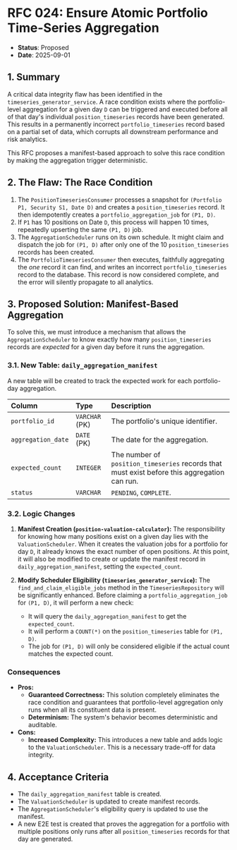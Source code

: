 # RFC 024: Ensure Atomic Portfolio Time-Series Aggregation

* **Status**: Proposed
* **Date**: 2025-09-01

## 1. Summary

A critical data integrity flaw has been identified in the `timeseries_generator_service`. A race condition exists where the portfolio-level aggregation for a given day `D` can be triggered and executed before all of that day's individual `position_timeseries` records have been generated. This results in a permanently incorrect `portfolio_timeseries` record based on a partial set of data, which corrupts all downstream performance and risk analytics.

This RFC proposes a manifest-based approach to solve this race condition by making the aggregation trigger deterministic.

## 2. The Flaw: The Race Condition

1.  The `PositionTimeseriesConsumer` processes a snapshot for `(Portfolio P1, Security S1, Date D)` and creates a `position_timeseries` record. It then idempotently creates a `portfolio_aggregation_job` for `(P1, D)`.
2.  If `P1` has 10 positions on Date `D`, this process will happen 10 times, repeatedly upserting the same `(P1, D)` job.
3.  The `AggregationScheduler` runs on its own schedule. It might claim and dispatch the job for `(P1, D)` after only one of the 10 `position_timeseries` records has been created.
4.  The `PortfolioTimeseriesConsumer` then executes, faithfully aggregating the *one* record it can find, and writes an incorrect `portfolio_timeseries` record to the database. This record is now considered complete, and the error will silently propagate to all analytics.

## 3. Proposed Solution: Manifest-Based Aggregation

To solve this, we must introduce a mechanism that allows the `AggregationScheduler` to know exactly how many `position_timeseries` records are *expected* for a given day before it runs the aggregation.

### 3.1. New Table: `daily_aggregation_manifest`

A new table will be created to track the expected work for each portfolio-day aggregation.

| Column | Type | Description |
| :--- | :--- | :--- |
| `portfolio_id` | `VARCHAR` (PK) | The portfolio's unique identifier. |
| `aggregation_date` | `DATE` (PK) | The date for the aggregation. |
| `expected_count` | `INTEGER` | The number of `position_timeseries` records that must exist before this aggregation can run. |
| `status` | `VARCHAR` | `PENDING`, `COMPLETE`. |

### 3.2. Logic Changes

1.  **Manifest Creation (`position-valuation-calculator`):** The responsibility for knowing how many positions exist on a given day lies with the `ValuationScheduler`. When it creates the valuation jobs for a portfolio for day `D`, it already knows the exact number of open positions. At this point, it will also be modified to create or update the manifest record in `daily_aggregation_manifest`, setting the `expected_count`.

2.  **Modify Scheduler Eligibility (`timeseries_generator_service`):** The `find_and_claim_eligible_jobs` method in the `TimeseriesRepository` will be significantly enhanced. Before claiming a `portfolio_aggregation_job` for `(P1, D)`, it will perform a new check:
    * It will query the `daily_aggregation_manifest` to get the `expected_count`.
    * It will perform a `COUNT(*)` on the `position_timeseries` table for `(P1, D)`.
    * The job for `(P1, D)` will only be considered eligible if the actual count matches the expected count.

### Consequences

* **Pros:**
    * **Guaranteed Correctness:** This solution completely eliminates the race condition and guarantees that portfolio-level aggregation only runs when all its constituent data is present.
    * **Determinism:** The system's behavior becomes deterministic and auditable.
* **Cons:**
    * **Increased Complexity:** This introduces a new table and adds logic to the `ValuationScheduler`. This is a necessary trade-off for data integrity.

## 4. Acceptance Criteria

* The `daily_aggregation_manifest` table is created.
* The `ValuationScheduler` is updated to create manifest records.
* The `AggregationScheduler`'s eligibility query is updated to use the manifest.
* A new E2E test is created that proves the aggregation for a portfolio with multiple positions only runs after all `position_timeseries` records for that day are generated.